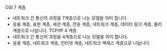 OSI 7 계층
- 네트워크 간 통신의 과정을 7계층으로 나눈 모델을 의미 힙니다.
- 응용 계층, 표현 계층, 세션 계층, 전송 계층, 네트워크 계층, 데이터 링크 계층, 물리 계층으로 나뉩니다.
TCP/IP 4 계층
- 네트워크 간 통신의 과정을 4계층으로 나눈 모델을 의미 합니다.
- 응용 계층, 네트워크 계층, 인터넷 계층, 네트워크 액세스 계층으로 나뉩니다.

